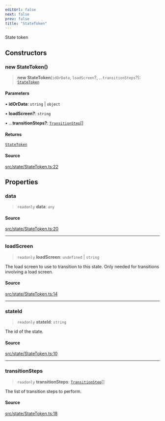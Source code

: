 ```yaml
---
editUrl: false
next: false
prev: false
title: "StateToken"
---
```


State token

## Constructors

### new StateToken()

> **new StateToken**(`idOrData`, `loadScreen`?, ...`transitionSteps`?): [`StateToken`](/api/classes/statetoken/)

#### Parameters

• **idOrData**: `string` \| `object`

• **loadScreen?**: `string`

• ...**transitionSteps?**: [`TransitionStep`](/api/enumerations/transitionstep/)[]

#### Returns

[`StateToken`](/api/classes/statetoken/)

#### Source

[src/state/StateToken.ts:22](https://github.com/relishinc/dill-pixel/blob/543438455c9a47928084300159416186c2aa1095/src/state/StateToken.ts#L22)

## Properties

### data

> `readonly` **data**: `any`

#### Source

[src/state/StateToken.ts:20](https://github.com/relishinc/dill-pixel/blob/543438455c9a47928084300159416186c2aa1095/src/state/StateToken.ts#L20)

***

### loadScreen

> `readonly` **loadScreen**: `undefined` \| `string`

The load screen to use to transition to this state. Only needed for transitions involving a load screen.

#### Source

[src/state/StateToken.ts:14](https://github.com/relishinc/dill-pixel/blob/543438455c9a47928084300159416186c2aa1095/src/state/StateToken.ts#L14)

***

### stateId

> `readonly` **stateId**: `string`

The id of the state.

#### Source

[src/state/StateToken.ts:10](https://github.com/relishinc/dill-pixel/blob/543438455c9a47928084300159416186c2aa1095/src/state/StateToken.ts#L10)

***

### transitionSteps

> `readonly` **transitionSteps**: [`TransitionStep`](/api/enumerations/transitionstep/)[]

The list of transition steps to perform.

#### Source

[src/state/StateToken.ts:18](https://github.com/relishinc/dill-pixel/blob/543438455c9a47928084300159416186c2aa1095/src/state/StateToken.ts#L18)
